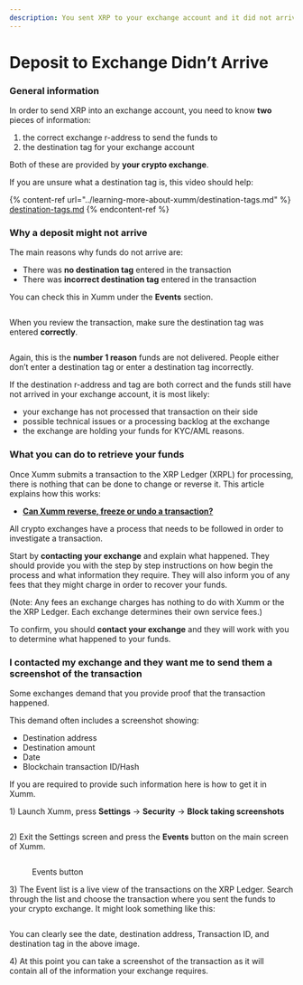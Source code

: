 ```yaml
---
description: You sent XRP to your exchange account and it did not arrive
---
```


# Deposit to Exchange Didn’t Arrive

### **General information**

In order to send XRP into an exchange account, you need to know **two** pieces of information:

1. the correct exchange r-address to send the funds to
2. the destination tag for your exchange account

Both of these are provided by **your crypto exchange**.

If you are unsure what a destination tag is, this video should help:

{% content-ref url="../learning-more-about-xumm/destination-tags.md" %}
[destination-tags.md](../learning-more-about-xumm/destination-tags.md)
{% endcontent-ref %}

### **Why a deposit might not arrive**

The main reasons why funds do not arrive are:

* There was **no destination tag** entered in the transaction
* There was **incorrect destination tag** entered in the transaction

You can check this in Xumm under the **Events** section.

<figure><img src="../.gitbook/assets/Events button -1.png" alt=""><figcaption></figcaption></figure>

When you review the transaction, make sure the destination tag was entered **correctly**.

<figure><img src="../.gitbook/assets/Transaction - 1.png" alt=""><figcaption></figcaption></figure>

Again, this is the **number 1 reason** funds are not delivered. People either don’t enter a destination tag or enter a destination tag incorrectly.

If the destination r-address and tag are both correct and the funds still have not arrived in your exchange account, it is most likely:

* your exchange has not processed that transaction on their side
* possible technical issues or a processing backlog at the exchange
* the exchange are holding your funds for KYC/AML reasons.

### **What you can do to retrieve your funds**

Once Xumm submits a transaction to the XRP Ledger (XRPL) for processing, there is nothing that can be done to change or reverse it. This article explains how this works:

* [**Can Xumm reverse, freeze or undo a transaction?**](can-xumm-reverse-freeze-or-undo-a-transaction.md)

All crypto exchanges have a process that needs to be followed in order to investigate a transaction.

Start by **contacting your exchange** and explain what happened. They should provide you with the step by step instructions on how begin the process and what information they require. They will also inform you of any fees that they might charge in order to recover your funds.

(Note: Any fees an exchange charges has nothing to do with Xumm or the the XRP Ledger. Each exchange determines their own service fees.)

To confirm, you should **contact your exchange** and they will work with you to determine what happened to your funds.

### I contacted my exchange and they want me to send them a screenshot of the transaction

Some exchanges demand that you provide proof that the transaction happened.

This demand often includes a screenshot showing:

* &#x20;Destination address
* &#x20;Destination amount
* &#x20;Date&#x20;
* Blockchain transaction ID/Hash

If you are required to provide such information here is how to get it in Xumm.

1\) Launch Xumm, press **Settings** -> **Security** -> **Block taking screenshots**

<figure><img src="../.gitbook/assets/Block taking screenshots.png" alt=""><figcaption></figcaption></figure>

2\) Exit the Settings screen and press the **Events** button on the main screen of Xumm.

<figure><img src="../.gitbook/assets/Events 2.png" alt=""><figcaption><p>Events button</p></figcaption></figure>

3\) The Event list is a live view of the transactions on the XRP Ledger. Search through the list and choose the transaction where you sent the funds to your crypto exchange. It might look something like this:

<figure><img src="../.gitbook/assets/Transaction - 2.png" alt=""><figcaption></figcaption></figure>

&#x20;You can clearly see the date, destination address, Transaction ID, and destination tag in the above image. &#x20;

4\) At this point you can take a screenshot of the transaction as it will contain all of the information your exchange requires.


